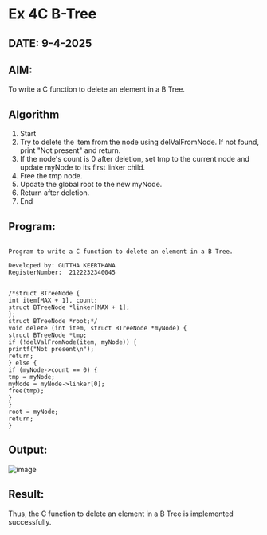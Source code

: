 # Ex 4C B-Tree
## DATE: 9-4-2025
## AIM:
To write a C function to delete an element in a B Tree.
## Algorithm
  
1. Start 
2. Try to delete the item from the node using delValFromNode. If not found, print "Not 
present" and return. 
3. If the node's count is 0 after deletion, set tmp to the current node and update myNode to its 
first linker child. 
4. Free the tmp node. 
5. Update the global root to the new myNode. 
6. Return after deletion. 
7. End

## Program:
```

Program to write a C function to delete an element in a B Tree.

Developed by: GUTTHA KEERTHANA
RegisterNumber:  2122232340045

 
/*struct BTreeNode { 
int item[MAX + 1], count; 
struct BTreeNode *linker[MAX + 1]; 
}; 
struct BTreeNode *root;*/ 
void delete (int item, struct BTreeNode *myNode) { 
struct BTreeNode *tmp; 
if (!delValFromNode(item, myNode)) { 
printf("Not present\n"); 
return; 
} else { 
if (myNode->count == 0) { 
tmp = myNode; 
myNode = myNode->linker[0]; 
free(tmp); 
} 
} 
root = myNode; 
return; 
} 

```

## Output:

![image](https://github.com/user-attachments/assets/8ad74c68-6bae-49a7-9946-4cd083d9a707)


## Result:
Thus, the C function to delete an element in a B Tree is implemented successfully.
